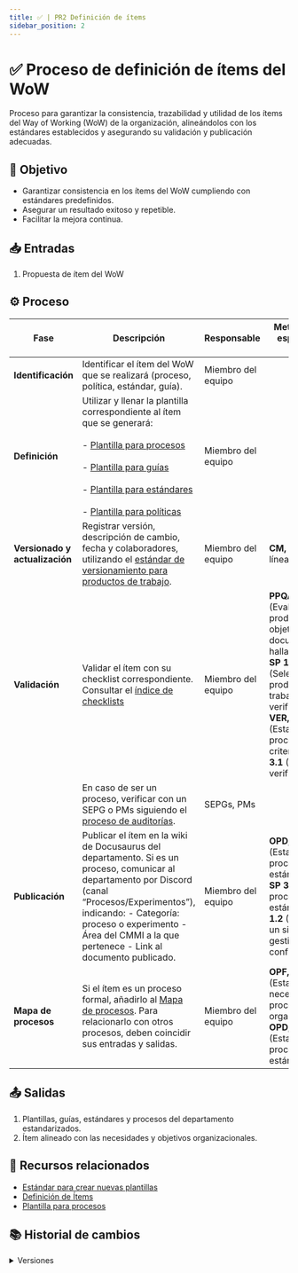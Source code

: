 ```yaml
---
title: ✅ | PR2 Definición de ítems
sidebar_position: 2
---
```

# ✅ Proceso de definición de ítems del WoW

Proceso para garantizar la consistencia, trazabilidad y utilidad de los ítems del Way of Working (WoW) de la organización, alineándolos con los estándares establecidos y asegurando su validación y publicación adecuadas.

## 🎯 Objetivo

- Garantizar consistencia en los ítems del WoW cumpliendo con estándares predefinidos.
- Asegurar un resultado exitoso y repetible.
- Facilitar la mejora continua.

## 📥 Entradas

1. Propuesta de ítem del WoW

## ⚙️ Proceso


| Fase                            | Descripción                                                                                                                                                                                                                                                                                                                                    | Responsable                   | Meta y práctica específica del CMMI                                                                                                                                                                                                                       |
| ------------------------------- | ----------------------------------------------------------------------------------------------------------------------------------------------------------------------------------------------------------------------------------------------------------------------------------------------------------------------------------------------- | ----------------------------- | ----------------------------------------------------------------------------------------------------------------------------------------------------------------------------------------------------------------------------------------------------------- |
| **Identificación**             | Identificar el ítem del WoW que se realizará (proceso, política, estándar, guía).                                                                                                                                                                                                                                                          | Miembro del equipo            |                                                                                                                                                                                                                                                             |
| **Definición**                 | Utilizar y llenar la plantilla correspondiente al ítem que se generará: <br></br> - [Plantilla para procesos](../plantillas/plantilla-procesos.md) <br></br> - [Plantilla para guías](../plantillas/plantilla-guias.md) <br></br> - [Plantilla para estándares](../plantillas/plantilla-estandares.md) <br></br> - [Plantilla para políticas](../plantillas/plantilla-politicas.md) | Miembro del equipo            |                                                                                                                                                                                                                                                             |
| **Versionado y actualización** | Registrar versión, descripción de cambio, fecha y colaboradores, utilizando el [estándar de versionamiento para productos de trabajo](/docs/standards/versionamiento-productos-trabajo).                                                                                                                                                      | Miembro del equipo            | **CM, SP 1.3** (Crear línea base).                                                                                                                                                                                                                         |
| **Validación**                 | Validar el ítem con su checklist correspondiente. Consultar el [índice de checklists](/docs/recursos/checklists.md) | Miembro del equipo | **PPQA, SP 1.2** (Evaluar productos objetivamente y documentar hallazgos), **VER, SP 1.1** (Seleccionar los productos de trabajo para verificación), **VER, SP 1.3** (Establecer procedimientos y criterios), **VER, SP 3.1** (Realizar la verificación). |
| | En caso de ser un proceso, verificar con un SEPG o PMs siguiendo el [proceso de auditorías](./PR12-auditorias.md). | SEPGs, PMs |
| **Publicación**                | Publicar el ítem en la wiki de Docusaurus del departamento. Si es un proceso, comunicar al departamento por Discord (canal “Procesos/Experimentos”), indicando: - Categoría: proceso o experimento - Área del CMMI a la que pertenece - Link al documento publicado.                                                                       | Miembro del equipo            | **OPD, SP 1.1** (Establecer los procesos estándar), **OPF, SP 3.2** (Desplegar procesos estándar), **CM, SP 1.2** (Establecer un sistema de gestión de configuración).                                                                                  |
| **Mapa de procesos**            | Si el ítem es un proceso formal, añadirlo al [Mapa de procesos](/docs/procesos/mapa-procesos). Para relacionarlo con otros procesos, deben coincidir sus entradas y salidas.                                                                                                                                                                   | Miembro del equipo            | **OPF, SP 1.1** (Establecer necesidades de proceso organizacionales), **OPD, SP 1.1** (Establecer los procesos estándar).                                                                                                                                  |

## 📤 Salidas

1. Plantillas, guías, estándares y procesos del departamento estandarizados.
2. Ítem alineado con las necesidades y objetivos organizacionales.

## 📎 Recursos relacionados

- [Estándar para crear nuevas plantillas](/docs/next/standards/estandar-plantillas)
- [Definición de Ítems](/docs/next/procesos/PR2-definicion-items)
- [Plantilla para procesos](/docs/next/plantillas/plantilla-procesos)

## 📚 Historial de cambios

<details>
  <summary>Versiones</summary>
  | **Versión** | **Descripción del cambio**                                | **Fecha**   | **Colaborador**                                   |
  |-------------|------------------------------------------------------------|-------------|---------------------------------------------------|
  | 2.0         | Proceso inicial para generar procesos                      |             | Valeria Zuñiga Mendoza, Paola María Garrido Monte |
  | 2.1         | Añadir la plantilla base de procesos                       |             | Valeria Zuñiga Mendoza                            |
  | 2.2         | Cambios de lógica para Docusaurus                          |             | Juan Pablo Chávez Leal                            |
  | 2.3         | Cambio al control de cambios                               | 18/04/2025  | Miguel Angel, Diego Alfaro                        |
  | 2.4         | Refactorización                                            | 18/04/2025  | Diego Fuentes                                     |
  | 2.5         | Implementar política de gestión de procesos                | 08/05/2025  | Mariana Juárez                                    |
  | 2.6         | Agregar redirección a guía de adaptación de procesos       | 14/05/2025  | Ethan Luna                                        |
  | 3.0         | Proceso de definición de ítems del WoW                     | 15/05/2025  | Daniel Contreras, Diego Antonio García Padilla    |
  | 4.0     | Actualización al formato estándar de procesos | 18/05/2025  | Ángel Mauricio Ramírez Herrera |
  | 4.1     | Añadir link a índice de checklists y corregir redacción | 19/05/2025 | Daniel Contreras Chávez |
</details>
